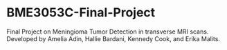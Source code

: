 # BME3053C-Final-Project
Final Project on Meningioma Tumor Detection in transverse MRI scans. Developed by Amelia Adin, Hallie Bardani, Kennedy Cook, and Erika Malits.
